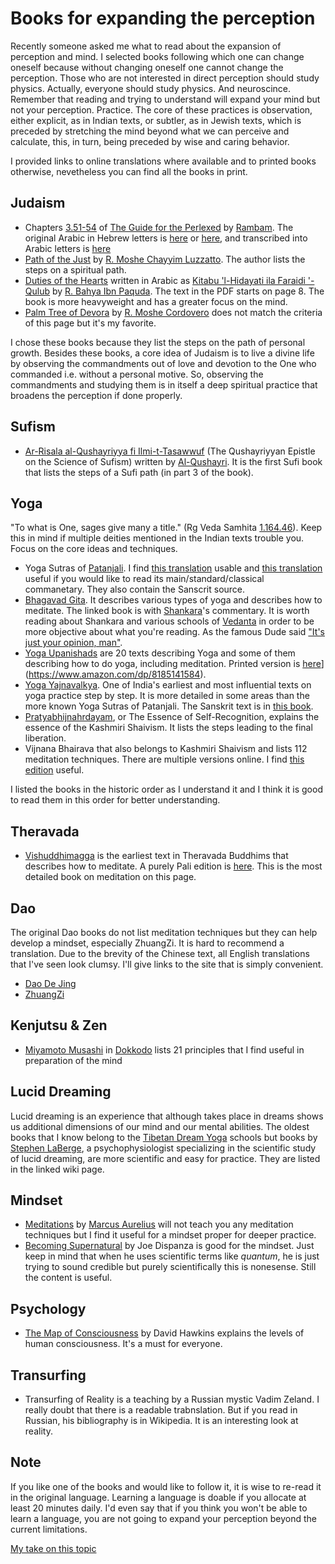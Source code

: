 # Books for expanding the perception

Recently someone asked me what to read about the expansion of perception and mind. I selected books following which one can change oneself because without changing oneself one cannot change the perception. Those who are not interested in direct perception should study physics. Actually, everyone should study physics. And neuroscince. Remember that reading and trying to understand will expand your mind but not your perception. Practice. The core of these practices is observation, either explicit, as in Indian texts, or subtler, as in Jewish texts, which is preceded by stretching the mind beyond what we can perceive and calculate, this, in turn, being preceded by wise and caring behavior.

I provided links to online translations where available and to printed books otherwise, nevetheless you can find all the books in print.

## Judaism

- Chapters [3.51-54](https://www.sefaria.org/Guide_for_the_Perplexed%2C_Part_3.51.1?lang=bi) of [The Guide for the Perlexed](https://www.sefaria.org/Guide_for_the_Perplexed?tab=contents) by [Rambam](https://en.wikipedia.org/wiki/Maimonides). The original Arabic in Hebrew letters is [here](https://www.seforimonline.org/pdf/217%20%5bMoreh%20Nevuchim%20in%20Arabic%20%2C%20Moshe%20Ben%20Maimon%20%28Rambam%29%2C%20Jerusalem%2C%201930%2C%20%D7%9E%D7%95%D7%A8%D7%94%20%D7%A0%D7%91%D7%95%D7%9B%D7%99%D7%9D%20%D7%91%D7%A2%D7%A8%D7%91%D7%99%D7%AA%2C%20%D7%9E%D7%A9%D7%94%20%D7%91%D7%9F%20%D7%9E%D7%99%D7%9E%D7%95%D7%9F%20%28%D7%A8%D7%9E%D7%91%27%D7%9D%29%2C%20%D7%99%D7%A8%D7%95%D7%A9%D7%9C%D7%99%D7%9D%2C%20%D7%AA%D7%A8%D7%A6%27%D7%90%5d.pdf) or [here](https://he.wikisource.org/wiki/%D7%9E%D7%95%D7%A8%D7%94_%D7%A0%D7%91%D7%95%D7%9B%D7%99%D7%9D_(%D7%9E%D7%A7%D7%95%D7%A8)), and transcribed into Arabic letters is [here](http://sepehr.mohamadi.name/download/DelalatolHaerin.pdf)
- [Path of the Just](https://www.sefaria.org/Mesilat_Yesharim?tab=contents) by [R. Moshe Chayyim Luzzatto](https://en.wikipedia.org/wiki/Moshe_Chaim_Luzzatto). The author lists the steps on a spiritual path.
- [Duties of the Hearts](https://www.sefaria.org/Duties_of_the_Heart?tab=contents) written in Arabic as [Kitabu 'l-Hidayati ila Faraidi '-Qulub](hidaya-ila-faraidi-lqulub.pdf) by [R. Bahya Ibn Paquda](https://en.wikipedia.org/wiki/Bahya_ibn_Paquda). The text in the PDF starts on page 8. The book is more heavyweight and has a greater focus on the mind.
- [Palm Tree of Devora](https://www.sefaria.org/Tomer_Devorah?tab=contents) by [R. Moshe Cordovero](https://en.wikipedia.org/wiki/Moses_ben_Jacob_Cordovero) does not match the criteria of this page but it's my favorite.

I chose these books because they list the steps on the path of personal growth. Besides these books, a core idea of Judaism is to live a divine life by observing the commandments out of love and devotion to the One who commanded i.e. without a personal motive. So, observing the commandments and studying them is in itself a deep spiritual practice that broadens the perception if done properly.

## Sufism

- [Ar-Risala al-Qushayriyya fi Ilmi-t-Tasawwuf](https://www.amazon.com/Al-Qushayris-Epistle-Sufism-Qushayriyya-Al-Tasawwuf/dp/B08KH3T568/) (The Qushayriyyan Epistle on the Science of Sufism) written by [Al-Qushayri](https://en.wikipedia.org/wiki/Al-Qushayri). It is the first Sufi book that lists the steps of a Sufi path (in part 3 of the book). 

## Yoga

"To what is One, sages give many a title." (Rg Veda Samhita [1.164.46](https://vedicheritage.gov.in/samhitas/rigveda/shakala-samhita/rigveda-shakala-samhitas-mandal-01-sukta-164/)). Keep this in mind if multiple deities mentioned in the Indian texts trouble you. Focus on the core ideas and techniques.

- Yoga Sutras of [Patanjali](https://en.wikipedia.org/wiki/Patanjali). I find [this translation](https://www.amazon.com/Yoga-Sutras-Patanjali-Swami-Satchidananda/dp/1938477073) usable and [this translation](https://www.amazon.com/Yoga-Sutras-Patañjali-Translation-Commentary/dp/0865477361) useful if you would like to read its main/standard/classical commanetary. They also contain the Sanscrit source.
- [Bhagavad Gita](https://www.amazon.com/Srimad-Bhagavad-Gita-Bhasya-Sankaracarya/dp/8178235072/). It describes various types of yoga and describes how to meditate. The linked book is with [Shankara](https://en.wikipedia.org/wiki/Adi_Shankara)'s commentary. It is worth reading about Shankara and various schools of [Vedanta](https://en.wikipedia.org/wiki/Vedanta#Overview_of_the_main_schools_of_Vedanta) in order to be more objective about what you're reading. As the famous Dude said ["It's just your opinion, man"](https://www.youtube.com/watch?v=j95kNwZw8YY).
- [Yoga Upanishads](yoga-upanishads.pdf) are 20 texts describing Yoga and some of them describing how to do yoga, including meditation. Printed version is [here]([)](https://www.amazon.com/dp/8185141584).
- [Yoga Yajnavalkya](https://www.amazon.com/Yoga-Yajnavalkya-G-Mohan/dp/9810716486/). One of India's earliest and most influential texts on yoga practice step by step. It is more detailed in some areas than the more known Yoga Sutras of Patanjali. The Sanskrit text is in [this book](yoga-yajnavalkya.pdf).
- [Pratyabhijnahrdayam](pratyabhijnahrdayam.pdf), or The Essence of Self-Recognition, explains the essence of the Kashmiri Shaivism. It lists the steps leading to the final liberation.
- Vijnana Bhairava that also belongs to Kashmiri Shaivism and lists 112 meditation techniques. There are multiple versions online. I find [this edition](https://www.amazon.com/dp/0981622844?ref=ppx_yo2ov_dt_b_fed_asin_title) useful.  

I listed the books in the historic order as I understand it and I think it is good to read them in this order for better understanding.

## Theravada

- [Vishuddhimagga](https://www.amazon.com/Path-Purification-Visuddhimagga-Bhadantacariya-Buddhaghosa/dp/1928706002/) is the earliest text in Theravada Buddhims that describes how to meditate. A purely Pali edition is [here](https://www.amazon.com/Visuddhimagga-Path-Purification-Bhaddantacariya-Buddhaghosa/dp/1478369434/). This is the most detailed book on meditation on this page.

## Dao

The original Dao books do not list meditation techniques but they can help develop a mindset, especially ZhuangZi.
It is hard to recommend a translation. Due to the brevity of the Chinese text, all English translations that I've seen look clumsy. I'll give links to the site that is simply convenient.

- [Dao De Jing](https://ctext.org/dao-de-jing)
- [ZhuangZi](https://ctext.org/zhuangzi)

## Kenjutsu & Zen

- [Miyamoto Musashi](https://en.wikipedia.org/wiki/Miyamoto_Musashi) in [Dokkodo](https://en.wikipedia.org/wiki/Dokkōdō) lists 21 principles that I find useful in preparation of the mind

## Lucid Dreaming

Lucid dreaming is an experience that although takes place in dreams shows us additional dimensions of our mind and our mental abilities. The oldest books that I know belong to the [Tibetan Dream Yoga](https://en.wikipedia.org/wiki/Dream_yoga) schools but books by [Stephen LaBerge](https://en.wikipedia.org/wiki/Stephen_LaBerge), a psychophysiologist specializing in the scientific study of lucid dreaming, are more scientific and easy for practice. They are listed in the linked wiki page. 

## Mindset

- [Meditations](https://upload.wikimedia.org/wikipedia/commons/e/ed/Meditations_of_the_Emperor_Marcus_Antoninus_-_Volume_1_-_Farquharson_1944.pdf) by [Marcus Aurelius](https://en.wikipedia.org/wiki/Marcus_Aurelius) will not teach you any meditation techniques but I find it useful for a mindset proper for deeper practice.
- [Becoming Supernatural](https://www.amazon.com/Becoming-Supernatural-Common-People-Uncommon/dp/1401953115/) by Joe Dispanza is good for the mindset. Just keep in mind that when he uses scientific terms like _quantum_, he is just trying to sound credible but purely scientifically this is nonesense. Still the content is useful.

## Psychology

- [The Map of Consciousness](https://www.amazon.com/dp/1401959644?psc=1&ref=ppx_yo2ov_dt_b_product_details) by David Hawkins explains the levels of human consciousness. It's a must for everyone.

## Transurfing

- Transurfing of Reality is a teaching by a Russian mystic Vadim Zeland. I really doubt that there is a readable trabnslation. 
But if you read in Russian, his bibliography is in Wikipedia. It is an interesting look at reality.

## Note

If you like one of the books and would like to follow it, it is wise to re-read it in the original language. 
Learning a language is doable if you allocate at least 20 minutes daily. 
I'd even say that if you think you won't be able to learn a language, you are not going to expand your perception beyond the current limitations.

[My take on this topic](./paths.md)

